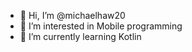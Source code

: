 - 👋 Hi, I’m @michaelhaw20
- 👀 I’m interested in Mobile programming
- 🌱 I’m currently learning Kotlin 

<!---
michaelhaw20/michaelhaw20 is a ✨ special ✨ repository because its `README.md` (this file) appears on your GitHub profile.
You can click the Preview link to take a look at your changes.
--->
